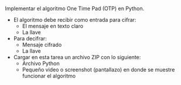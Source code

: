 Implementar el algoritmo One Time Pad (OTP) en Python.

- El algoritmo debe recibir como entrada para cifrar:
    - El mensaje en texto claro
    - La llave
- Para decifrar:
    - Mensaje cifrado
    - La llave
- Cargar en esta tarea un archivo ZIP con lo siguiente:
    - Archivo Python
    - Pequeño video o screenshot (pantallazo) en donde se muestre funcionar el algoritmo